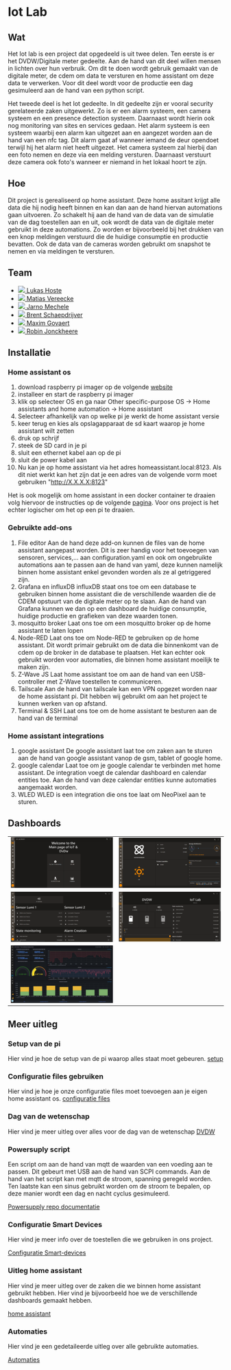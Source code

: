 # Iot Lab

## Wat

Het Iot lab is een project dat opgedeeld is uit twee delen. Ten eerste is er het DVDW/Digitale meter gedeelte. Aan de hand van dit deel willen mensen in lichten over hun verbruik. Om dit te doen wordt gebruik gemaakt van de digitale meter, de cdem om data te versturen en home assistant om deze data te verwerken. Voor dit deel wordt voor de productie een dag gesimuleerd aan de hand van een python script.

Het tweede deel is het Iot gedeelte. In dit gedeelte zijn er vooral security gerelateerde zaken uitgewerkt. Zo is er een alarm systeem, een camera systeem en een presence detection systeem. Daarnaast wordt hierin ook nog monitoring van sites en services gedaan. Het alarm systeem is een systeem waarbij een alarm kan uitgezet aan en aangezet worden aan de hand van een nfc tag. Dit alarm gaat af wanneer iemand de deur opendoet terwijl hij het alarm niet heeft uitgezet. Het camera systeem zal hierbij dan een foto nemen en deze via een melding versturen. Daarnaast verstuurt deze camera ook foto's wanneer er niemand in het lokaal hoort te zijn.

## Hoe

Dit project is gerealiseerd op home assistant. Deze home assitant krijgt alle data die hij nodig heeft binnen en kan dan aan de hand hiervan automations gaan uitvoeren. Zo schakelt hij aan de hand van de data van de simulatie van de dag toestellen aan en uit, ook wordt de data van de digitale meter gebruikt in deze automations. Zo worden er bijvoorbeeld bij het drukken van een knop meldingen verstuurd die de huidige consumptie en productie bevatten. Ook de data van de cameras worden gebruikt om snapshot te nemen en via meldingen te versturen.

## Team

- [<img src="https://github.com/LukasHoste.png" width="25"> Lukas Hoste](https://github.com/LukasHoste)
- [<img src="https://github.com/MatiasVereecke.png" width="25"> Matias Vereecke](https://github.com/MatiasVereecke)
- [<img src="https://github.com/JarnoMechele.png" width="25"> Jarno Mechele](https://github.com/JarnoMechele)
- [<img src="https://github.com/Brent-Schaepdrijver.png" width="25"> Brent Schaepdrijver](https://github.com/Brent-Schaepdrijver)
- [<img src="https://github.com/Smiley078.png" width="25"> Maxim Govaert ](https://github.com/Smiley078)
- [<img src="https://github.com/jonckheereke.png" width="25"> Robin Jonckheere](https://github.com/jonckheereke)

## Installatie

### Home assistant os

1. download raspberry pi imager op de volgende [website](https://www.raspberrypi.com/software/)
2. installeer en start de raspberry pi imager
3. klik op selecteer OS en ga naar Other specific-purpose OS -> Home assistants and home automation -> Home assistant
4. Selecteer afhankelijk van op welke pi je werkt de home assistant versie
5. keer terug en kies als opslagapparaat de sd kaart waarop je home assistant wilt zetten
6. druk op schrijf
7. steek de SD card in je pi
8. sluit een ethernet kabel aan op de pi
9. sluit de power kabel aan
10. Nu kan je op home assistant via het adres homeassistant.local:8123. Als dit niet werkt kan het zijn dat je een adres van de volgende vorm moet gebruiken "http://X.X.X.X:8123"

Het is ook mogelijk om home assistant in een docker container te draaien volg hiervoor de instructies op de volgende [pagina](https://www.home-assistant.io/installation/raspberrypi/#install-home-assistant-container). Voor ons project is het echter logischer om het op een pi te draaien.

### Gebruikte add-ons

1. File editor
   Aan de hand deze add-on kunnen de files van de home assistant aangepast worden. Dit is zeer handig voor het toevoegen van sensoren, services,... aan configuration.yaml en ook om ongebruikte automations aan te passen aan de hand van yaml, deze kunnen namelijk binnen home assistant enkel gevonden worden als ze al getriggered zijn.
2. Grafana en influxDB
   influxDB staat ons toe om een database te gebruiken binnen home assistant die de verschillende waarden die de CDEM opstuurt van de digitale meter op te slaan.
   Aan de hand van Grafana kunnen we dan op een dashboard de huidige consumptie, huidige productie en grafieken van deze waarden tonen.
3. mosquitto broker
   Laat ons toe om een mosquitto broker op de home assistant te laten lopen
4. Node-RED
   Laat ons toe om Node-RED te gebruiken op de home assistant. Dit wordt primair gebruikt om de data die binnenkomt van de cdem op de broker in de database te plaatsen. Het kan echter ook gebruikt worden voor automaties, die binnen home assistant moeilijk te maken zijn.
5. Z-Wave JS
   Laat home assistant toe om aan de hand van een USB-controller met Z-Wave toestellen te communiceren.
6. Tailscale
   Aan de hand van tailscale kan een VPN opgezet worden naar de home assistant pi. Dit hebben wij gebruikt om aan het project te kunnen werken van op afstand.
7. Terminal & SSH
   Laat ons toe om de home assistant te besturen aan de hand van de terminal

### Home assistant integrations

1. google assistant
   De google assistant laat toe om zaken aan te sturen aan de hand van google assistant vanop de gsm, tablet of google home.
2. google calendar
   Laat toe om je google calendar te verbinden met home assistant. De integration voegt de calendar dashboard en calendar entities toe. Aan de hand van deze calendar entities kunne automaties aangemaakt worden.
3. WLED
   WLED is een integration die ons toe laat om NeoPixel aan te sturen.

## Dashboards

|                                               |                                                 |
| :-------------------------------------------: | :---------------------------------------------: |
| ![overview](./Documentation/img/overview.png) | ![DVDW](./Documentation/img/DVDW_dashboard.png) |
![IOT_LAB](./Documentation/img/IOT_LAB_Dashboard.png) | ![DVDW&IOT_LAB](./Documentation/img/DVDW%26IOT_LAB_dashboard.png) |
|  ![grafana](./Documentation/img/grafana.png)  |

## Meer uitleg

### Setup van de pi

Hier vind je hoe de setup van de pi waarop alles staat moet gebeuren.
[setup](./Documentation/setup.md)

### Configuratie files gebruiken

Hier vind je hoe je onze configuratie files moet toevoegen aan je eigen home assistant os.
[configuratie files](./Documentation/configuratie.md)

### Dag van de wetenschap

Hier vind je meer uitleg over alles voor de dag van de wetenschap
[DVDW](./Documentation/Dag_Van_De_Wetenschap.md)

### Powersuply script

Een script om aan de hand van mqtt de waarden van een voeding aan te passen. Dit gebeurt met USB aan de hand van SCPI commands.
Aan de hand van het script kan met mqtt de stroom, spanning geregeld worden. Ten laatste kan een sinus gebruikt worden om de stroom te bepalen, op deze manier wordt een dag en nacht cyclus gesimuleerd.

[Powersupply repo documentatie](https://github.com/vives-project-xp/Iot-lab_powersupply_script)

### Configuratie Smart Devices

Hier vind je meer info over de toestellen die we gebruiken in ons project.

[Configuratie Smart-devices](./Documentation/config_smart_devices.md)

### Uitleg home assistant

Hier vind je meer uitleg over de zaken die we binnen home assistant gebruikt hebben. Hier vind je bijvoorbeeld hoe we de verschillende dashboards gemaakt hebben.

[home assistant](./Documentation/hass.md)

### Automaties

Hier vind je een gedetaileerde uitleg over alle gebruikte automaties.

[Automaties](./Documentation/automations.md)
